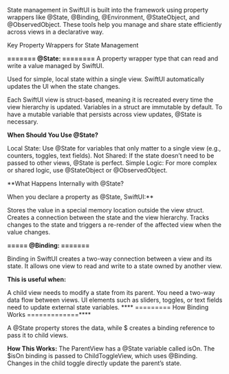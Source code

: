 State management in SwiftUI is built into the framework using property wrappers like @State, @Binding, @Environment, @StateObject, and @ObservedObject. 
These tools help you manage and share state efficiently across views in a declarative way.

Key Property Wrappers for State Management

**=======    @State:     ========**
A property wrapper type that can read and write a value managed by SwiftUI.


Used for simple, local state within a single view.
SwiftUI automatically updates the UI when the state changes.

Each SwiftUI view is struct-based, meaning it is recreated every time the view hierarchy is updated.
Variables in a struct are immutable by default. To have a mutable variable that persists across view updates, @State is necessary.

**When Should You Use @State?**

Local State:
Use @State for variables that only matter to a single view (e.g., counters, toggles, text fields).
Not Shared:
If the state doesn’t need to be passed to other views, @State is perfect.
Simple Logic:
For more complex or shared logic, use @StateObject or @ObservedObject.

**What Happens Internally with @State?

When you declare a property as @State, SwiftUI:**

Stores the value in a special memory location outside the view struct.
Creates a connection between the state and the view hierarchy.
Tracks changes to the state and triggers a re-render of the affected view when the value changes.

**===== @Binding: =======**

Binding in SwiftUI creates a two-way connection between a view and its state. It allows one view to read and write to a state owned by another view.

**This is useful when:**

A child view needs to modify a state from its parent.
You need a two-way data flow between views.
UI elements such as sliders, toggles, or text fields need to update external state variables.
**** ========= How Binding Works =============****

A @State property stores the data, while $ creates a binding reference to pass it to child views.

**How This Works:**
The ParentView has a @State variable called isOn.
The $isOn binding is passed to ChildToggleView, which uses @Binding.
Changes in the child toggle directly update the parent’s state.
